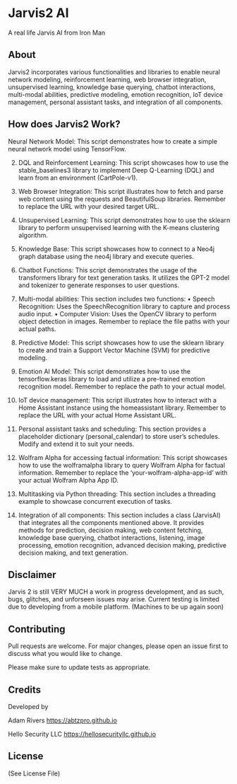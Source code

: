 # Jarvis2 AI

A real life Jarvis AI from Iron Man

## About
Jarvis2 incorporates various functionalities and libraries to enable neural network modeling, reinforcement learning, web browser integration, unsupervised learning, knowledge base querying, chatbot interactions, multi-modal abilities, predictive modeling, emotion recognition, IoT device management, personal assistant tasks, and integration of all components.

## How does Jarvis2 Work?
Neural Network Model: This script demonstrates how to create a simple neural network model using TensorFlow.

2.	DQL and Reinforcement Learning: This script showcases how to use the stable_baselines3 library to implement Deep Q-Learning (DQL) and learn from an environment (CartPole-v1).

3.	Web Browser Integration: This script illustrates how to fetch and parse web content using the requests and BeautifulSoup libraries. Remember to replace the URL with your desired target URL.

4.	Unsupervised Learning: This script demonstrates how to use the sklearn library to perform unsupervised learning with the K-means clustering algorithm.

5.	Knowledge Base: This script showcases how to connect to a Neo4j graph database using the neo4j library and execute queries.
	
6.	Chatbot Functions: This script demonstrates the usage of the transformers library for text generation tasks. It utilizes the GPT-2 model and tokenizer to generate responses to user questions.

7.	Multi-modal abilities: This section includes two functions:
	•	Speech Recognition: Uses the SpeechRecognition library to capture and process audio input.
	•	Computer Vision: Uses the OpenCV library to perform object detection in images. Remember to replace the file paths with your actual paths.

8.	Predictive Model: This script showcases how to use the sklearn library to create and train a Support Vector Machine (SVM) for predictive modeling.

9.	Emotion AI Model: This script demonstrates how to use the tensorflow.keras library to load and utilize a pre-trained emotion recognition model. Remember to replace the path to your actual model.

10.	IoT device management: This script illustrates how to interact with a Home Assistant instance using the homeassistant library. Remember to replace the URL with your actual Home Assistant URL.

11.	Personal assistant tasks and scheduling: This section provides a placeholder dictionary (personal_calendar) to store user’s schedules. Modify and extend it to suit your needs.

12.	Wolfram Alpha for accessing factual information: This script showcases how to use the wolframalpha library to query Wolfram Alpha for factual information. Remember to replace the ‘your-wolfram-alpha-app-id’ with your actual Wolfram Alpha App ID.

13.	Multitasking via Python threading: This section includes a threading example to showcase concurrent execution of tasks.

14.	Integration of all components: This section includes a class (JarvisAI) that integrates all the components mentioned above. It provides methods for prediction, decision making, web content fetching, knowledge base querying, chatbot interactions, listening, image processing, emotion recognition, advanced decision making, predictive decision making, and text generation.

## Disclaimer
Jarvis 2 is still VERY MUCH a work in progress development, and as such, bugs, glitches, and unforseen issues may arise. Current testing is limited due to developing from a mobile platform. (Machines to be up again soon)

## Contributing

Pull requests are welcome. For major changes, please open an issue first
to discuss what you would like to change.

Please make sure to update tests as appropriate.

## Credits
Developed by 

Adam Rivers https://abtzpro.github.io 

Hello Security LLC https://hellosecurityllc.github.io 

## License

(See License File) 
